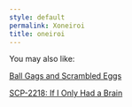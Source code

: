 ```yaml
---
style: default
permalink: Xoneiroi
title: oneiroi
---
```

You may also like:

[Ball Gags and Scrambled Eggs](http://scp-wiki.net/ball-gags-and-scrambled-eggs)

[SCP-2218: If I Only Had a Brain](http://scp-wiki.net/scp-2218)
